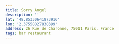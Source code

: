 ```yaml
---
title: Sorry Angel
description: ''
lat: '48.85330641873916'
lon: '2.37558827838399'
address: 26 Rue de Charonne, 75011 Paris, France
tags: bar restaurant
---
```


